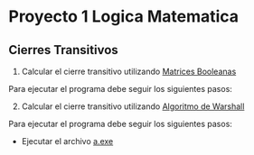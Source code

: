# Proyecto 1 Logica Matematica

## Cierres Transitivos

1. Calcular el cierre transitivo utilizando [Matrices Booleanas](./MaticesBooleanas)

Para ejecutar el programa debe seguir los siguientes pasos:

2. Calcular el cierre transitivo utilizando [Algoritmo de Warshall](./Warshall)

Para ejecutar el programa debe seguir los siguientes pasos:

- Ejecutar el archivo [a.exe](./Warshall/a.exe)

